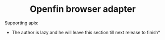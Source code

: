 <h1 align="center">Openfin browser adapter</h1>
<div align="center>
[![version][version-badge]][CHANGELOG]
[![license][license-badge]][CHANGELOG]
</div>

Openfin browser adapter is a set of mockup openfin apis in browser environment to assist openfin based app development.

* Written in typescript

# Supporting apis:
* The author is lazy and he will leave this section till next release to finish*

[LICENSE]: ./LICENSE.md
[CHANGELOG]: ./CHANGELOG.md

[version-badge]: https://img.shields.io/badge/version-0.20.10-blue.svg
[license-badge]: https://img.shields.io/badge/license-MIT-blue.svg
